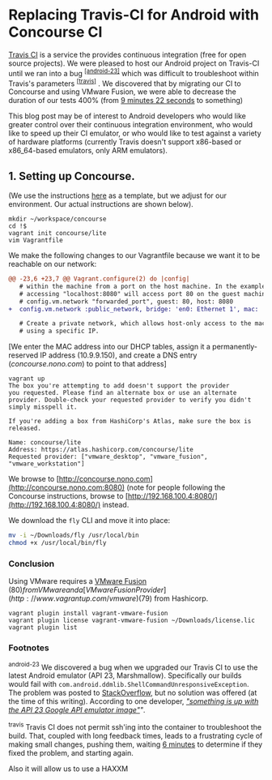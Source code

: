 # Replacing Travis-CI for Android with Concourse CI
[Travis CI](https://travis-ci.org/) is a service the provides continuous integration (free for open source projects). We were pleased to host our Android project on Travis-CI until we ran into a bug <sup>[[android-23]](#android-23)</sup> which was difficult to troubleshoot within Travis's parameters <sup>[[travis]](#travis-shortcomings)</sup> . We discovered that by migrating our CI to Concourse and using VMware Fusion, we were able to decrease the duration of
our tests 400% (from [9 minutes 22 seconds](https://travis-ci.org/blabbertabber/blabbertabber/builds/84781702) to something)

This blog post may be of interest to Android developers who would like greater control over
their continuous integration environment, who would like to speed up their CI emulator, or
who would like to test against a variety of hardware platforms (currently Travis doesn't support
x86-based or x86_64-based emulators, only ARM emulators).

## 1. Setting up Concourse.

(We use the instructions [here](http://concourse.ci/getting-started.html) as a
template, but we adjust for our environment. Our actual instructions are shown below).

```
mkdir ~/workspace/concourse
cd !$
vagrant init concourse/lite
vim Vagrantfile
```

We make the following changes to our Vagrantfile because we want it to be reachable on our network:

```diff
@@ -23,6 +23,7 @@ Vagrant.configure(2) do |config|
   # within the machine from a port on the host machine. In the example below,
   # accessing "localhost:8080" will access port 80 on the guest machine.
   # config.vm.network "forwarded_port", guest: 80, host: 8080
+  config.vm.network :public_network, bridge: 'en0: Ethernet 1', mac: '0200dadab0b0', use_dhcp_assigned_default_route: true

   # Create a private network, which allows host-only access to the machine
   # using a specific IP.
```

[We enter the MAC address into our DHCP tables, assign it a permanently-reserved IP address (10.9.9.150), and create a DNS entry (_concourse.nono.com_) to point to that address]

```
vagrant up
The box you're attempting to add doesn't support the provider
you requested. Please find an alternate box or use an alternate
provider. Double-check your requested provider to verify you didn't
simply misspell it.

If you're adding a box from HashiCorp's Atlas, make sure the box is
released.

Name: concourse/lite
Address: https://atlas.hashicorp.com/concourse/lite
Requested provider: ["vmware_desktop", "vmware_fusion", "vmware_workstation"]
```

We browse to [http://concourse.nono.com](http://concourse.nono.com:8080) (note for people following the Concourse instructions, browse to [http://192.168.100.4:8080/](http://192.168.100.4:8080/) instead.

We download the `fly` CLI and move it into place:

```bash
mv -i ~/Downloads/fly /usr/local/bin
chmod +x /usr/local/bin/fly
```

### Conclusion

Using VMware requires a [VMware Fusion](http://www.vmware.com/products/fusion) ($80) from VMware and a [VMware Fusion Provider](http://www.vagrantup.com/vmware) ($79) from Hashicorp.

```
vagrant plugin install vagrant-vmware-fusion
vagrant plugin license vagrant-vmware-fusion ~/Downloads/license.lic
vagrant plugin list
```

### Footnotes

<a name="android-23"><sup>android-23</sup></a> We discovered a bug when we upgraded our
Travis CI to use the latest Android emulator (API 23, Marshmallow). Specifically
our builds would fail with `com.android.ddmlib.ShellCommandUnresponsiveException`.
The problem was posted to [StackOverflow](http://stackoverflow.com/questions/32952413/gradle-commands-fail-on-api-23-google-api-emulator-image-armeabi-v7a),
but no solution was offered (at the time of this writing).
According to one developer, _["something is up with the API 23 Google API emulator image"](https://github.com/googlemaps/android-maps-utils/issues/207#issuecomment-144904766)"_.

<a name="travis"><sup>travis</sup></a> Travis CI does not permit ssh'ing into the container
to troubleshoot the build. That, coupled with long feedback times, leads to a frustrating
cycle of making small changes, pushing them, waiting [6 minutes](https://travis-ci.org/blabbertabber/blabbertabber/builds/85456216)
to determine if they fixed the problem, and starting again.

Also it will allow us to use a HAXXM

